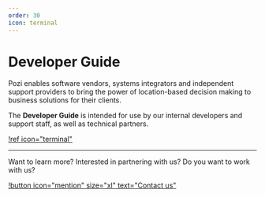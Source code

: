 ```yaml
---
order: 30
icon: terminal
---
```


# Developer Guide

Pozi enables software vendors, systems integrators and independent support providers to bring the power of location-based decision making to business solutions for their clients.

The **Developer Guide** is intended for use by our internal developers and support staff, as well as technical partners.

[!ref icon="terminal"](/dev-guide/getting-started/)

---

Want to learn more? Interested in partnering with us? Do you want to work with us?

[!button icon="mention" size="xl" text="Contact us"](/contact/)
